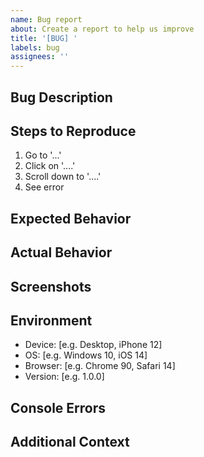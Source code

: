 ```yaml
---
name: Bug report
about: Create a report to help us improve
title: '[BUG] '
labels: bug
assignees: ''
---
```


## Bug Description
<!-- A clear and concise description of what the bug is -->

## Steps to Reproduce
<!-- Steps to reproduce the behavior -->
1. Go to '...'
2. Click on '....'
3. Scroll down to '....'
4. See error

## Expected Behavior
<!-- A clear and concise description of what you expected to happen -->

## Actual Behavior
<!-- A clear and concise description of what actually happened -->

## Screenshots
<!-- If applicable, add screenshots to help explain your problem -->

## Environment
<!-- Please complete the following information -->
- Device: [e.g. Desktop, iPhone 12]
- OS: [e.g. Windows 10, iOS 14]
- Browser: [e.g. Chrome 90, Safari 14]
- Version: [e.g. 1.0.0]

## Console Errors
<!-- If applicable, add any console errors -->

## Additional Context
<!-- Add any other context about the problem here -->